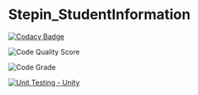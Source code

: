 # Stepin_StudentInformation

[![Codacy Badge](https://app.codacy.com/project/badge/Grade/9d49033587c946339fff5310f10366ab)](https://www.codacy.com/gh/vinayaka-sm/Stepin_StudentInformation/dashboard?utm_source=github.com&amp;utm_medium=referral&amp;utm_content=vinayaka-sm/Stepin_StudentInformation&amp;utm_campaign=Badge_Grade)

![Code Quality Score](https://www.code-inspector.com/project/27775/score/svg)

![Code Grade](https://www.code-inspector.com/project/27775/status/svg)

[![Unit Testing - Unity](https://github.com/vinayaka-sm/Stepin_StudentInformation/actions/workflows/unity.yml/badge.svg)](https://github.com/vinayaka-sm/Stepin_StudentInformation/actions/workflows/unity.yml)
